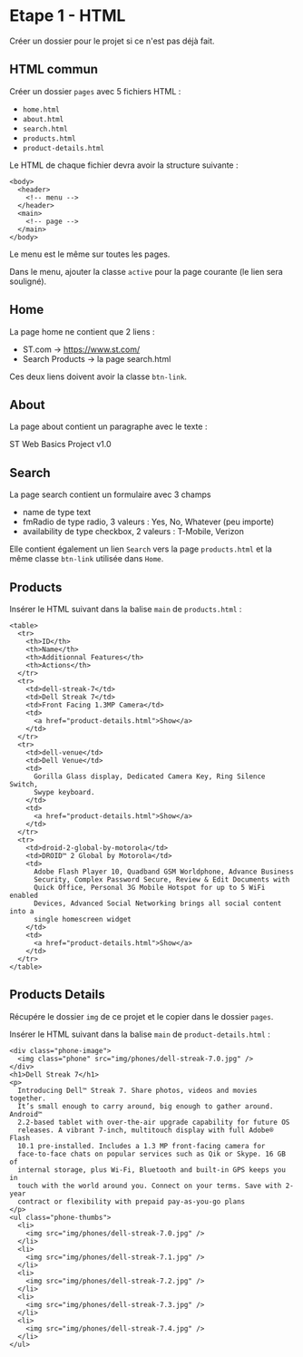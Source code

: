 # Etape 1 - HTML

Créer un dossier pour le projet si ce n'est pas déjà fait.

## HTML commun

Créer un dossier `pages` avec 5 fichiers HTML :

* `home.html`
* `about.html`
* `search.html`
* `products.html`
* `product-details.html`

Le HTML de chaque fichier devra avoir la structure suivante :

```
<body>
  <header>
    <!-- menu -->
  </header>
  <main>
    <!-- page -->
  </main>
</body>
```

Le menu est le même sur toutes les pages.

Dans le menu, ajouter la classe `active` pour la page courante (le lien sera souligné).

## Home

La page home ne contient que 2 liens :
* ST.com -> https://www.st.com/
* Search Products -> la page search.html

Ces deux liens doivent avoir la classe `btn-link`.

## About

La page about contient un paragraphe avec le texte :

ST Web Basics Project v1.0

## Search

La page search contient un formulaire avec 3 champs

* name de type text
* fmRadio de type radio, 3 valeurs : Yes, No, Whatever (peu importe)
* availability de type checkbox, 2 valeurs : T-Mobile, Verizon

Elle contient également un lien `Search` vers la page `products.html` et la même classe `btn-link` utilisée dans `Home`.

## Products

Insérer le HTML suivant dans la balise `main` de `products.html` :

```
<table>
  <tr>
    <th>ID</th>
    <th>Name</th>
    <th>Additionnal Features</th>
    <th>Actions</th>
  </tr>
  <tr>
    <td>dell-streak-7</td>
    <td>Dell Streak 7</td>
    <td>Front Facing 1.3MP Camera</td>
    <td>
      <a href="product-details.html">Show</a>
    </td>
  </tr>
  <tr>
    <td>dell-venue</td>
    <td>Dell Venue</td>
    <td>
      Gorilla Glass display, Dedicated Camera Key, Ring Silence Switch,
      Swype keyboard.
    </td>
    <td>
      <a href="product-details.html">Show</a>
    </td>
  </tr>
  <tr>
    <td>droid-2-global-by-motorola</td>
    <td>DROID™ 2 Global by Motorola</td>
    <td>
      Adobe Flash Player 10, Quadband GSM Worldphone, Advance Business
      Security, Complex Password Secure, Review & Edit Documents with
      Quick Office, Personal 3G Mobile Hotspot for up to 5 WiFi enabled
      Devices, Advanced Social Networking brings all social content into a
      single homescreen widget
    </td>
    <td>
      <a href="product-details.html">Show</a>
    </td>
  </tr>
</table>
```

## Products Details

Récupére le dossier `img` de ce projet et le copier dans le dossier `pages`.

Insérer le HTML suivant dans la balise `main` de `product-details.html` :

```
<div class="phone-image">
  <img class="phone" src="img/phones/dell-streak-7.0.jpg" />
</div>
<h1>Dell Streak 7</h1>
<p>
  Introducing Dell™ Streak 7. Share photos, videos and movies together.
  It’s small enough to carry around, big enough to gather around. Android™
  2.2-based tablet with over-the-air upgrade capability for future OS
  releases. A vibrant 7-inch, multitouch display with full Adobe® Flash
  10.1 pre-installed. Includes a 1.3 MP front-facing camera for
  face-to-face chats on popular services such as Qik or Skype. 16 GB of
  internal storage, plus Wi-Fi, Bluetooth and built-in GPS keeps you in
  touch with the world around you. Connect on your terms. Save with 2-year
  contract or flexibility with prepaid pay-as-you-go plans
</p>
<ul class="phone-thumbs">
  <li>
    <img src="img/phones/dell-streak-7.0.jpg" />
  </li>
  <li>
    <img src="img/phones/dell-streak-7.1.jpg" />
  </li>
  <li>
    <img src="img/phones/dell-streak-7.2.jpg" />
  </li>
  <li>
    <img src="img/phones/dell-streak-7.3.jpg" />
  </li>
  <li>
    <img src="img/phones/dell-streak-7.4.jpg" />
  </li>
</ul>
```
